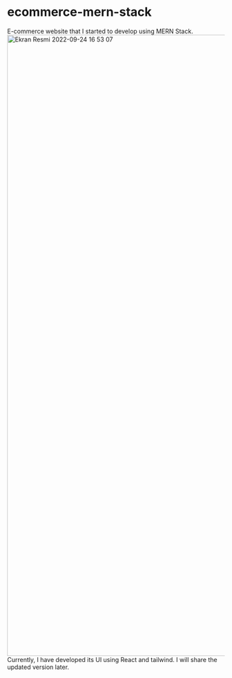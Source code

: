 # ecommerce-mern-stack
 E-commerce website that I started to develop using MERN Stack.
<img width="1438" alt="Ekran Resmi 2022-09-24 16 53 07" src="https://user-images.githubusercontent.com/79510298/192101684-c47837b2-db01-491f-b612-a6a1ee7ff891.png">
Currently, I have developed its UI using React and tailwind. I will share the updated version later.

